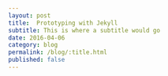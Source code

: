 ```yaml
---
layout: post
title:  Prototyping with Jekyll
subtitle: This is where a subtitle would go
date: 2016-04-06
category: blog
permalink: /blog/:title.html
published: false
---
```


